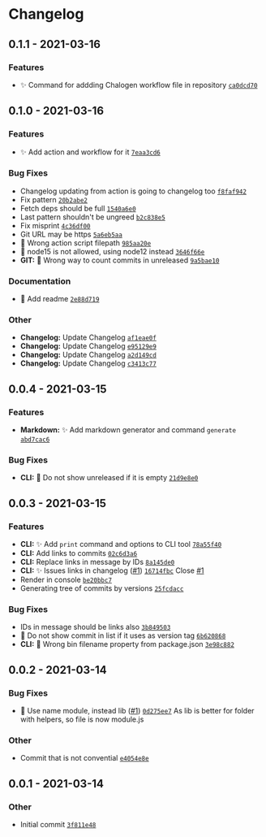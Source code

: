 # Changelog

## 0.1.1 - 2021-03-16

### Features

- ✨ Command for addding Chalogen workflow file in repository [`ca0dcd70`](https://github.com/AlexxNB/chalogen/commit/ca0dcd700f8808c6ca8ddf664055cb405fddcb57)

## 0.1.0 - 2021-03-16

### Features

- ✨ Add action and workflow for it [`7eaa3cd6`](https://github.com/AlexxNB/chalogen/commit/7eaa3cd63878db6deabaa1a291de426a63cd8cf1)

### Bug Fixes

- Changelog updating from action is going to changelog too [`f8faf942`](https://github.com/AlexxNB/chalogen/commit/f8faf94215e1e407f2bfae2e4022d405d441fdeb)
- Fix pattern [`20b2abe2`](https://github.com/AlexxNB/chalogen/commit/20b2abe2ba2c0d1c534ffabef254903905ce5eb2)
- Fetch deps should be full [`1540a6e0`](https://github.com/AlexxNB/chalogen/commit/1540a6e08cfe4fc0b2b3f1719643ce81b6c1ccb6)
- Last pattern shouldn't be ungreed [`b2c838e5`](https://github.com/AlexxNB/chalogen/commit/b2c838e574b02f790720cfab78fa36fe704b0602)
- Fix misprint [`4c36df00`](https://github.com/AlexxNB/chalogen/commit/4c36df007b7f2a8cfe6b1dd19b08c4915e90f4a4)
- Git URL may be https [`5a6eb5aa`](https://github.com/AlexxNB/chalogen/commit/5a6eb5aa26e65e301b81fbda98f83f6e969ea8c0)
- 🐛 Wrong action script filepath [`985aa20e`](https://github.com/AlexxNB/chalogen/commit/985aa20ec9089996107239b543703f3f096ff2be)
- 🐛 node15 is not allowed, using node12 instead [`3646f66e`](https://github.com/AlexxNB/chalogen/commit/3646f66e02d7dede5775cafd22dc5620d20ffa15)
- **GIT:** 🐛 Wrong way to count commits in unreleased [`9a5bae10`](https://github.com/AlexxNB/chalogen/commit/9a5bae105b2947bef2bb85185308c5625246f4ee)

### Documentation

- 📝 Add readme [`2e88d719`](https://github.com/AlexxNB/chalogen/commit/2e88d7195e78a806594fb0bbab6c6e0b4815f1c4)

### Other

- **Changelog:** Update Changelog [`af1eae0f`](https://github.com/AlexxNB/chalogen/commit/af1eae0f1d2283c139f097c2eb79bf9fabec116b)
- **Changelog:** Update Changelog [`e95129e9`](https://github.com/AlexxNB/chalogen/commit/e95129e903d21ee32239014a64572cb750448e9a)
- **Changelog:** Update Changelog [`a2d149cd`](https://github.com/AlexxNB/chalogen/commit/a2d149cd5d7cc2dec99a5b31600d5821e5e0cf7f)
- **Changelog:** Update Changelog [`c3413c77`](https://github.com/AlexxNB/chalogen/commit/c3413c7783cc433a3b45e388c2d20c9b7a83f766)

## 0.0.4 - 2021-03-15

### Features

- **Markdown:** ✨ Add markdown generator and command `generate` [`abd7cac6`](https://github.com/AlexxNB/chalogen/commit/abd7cac6a698b4402af22a5593e5c7e93a4bfd64)

### Bug Fixes

- **CLI:** 🐛 Do not show unreleased if it is empty [`21d9e8e0`](https://github.com/AlexxNB/chalogen/commit/21d9e8e0cdf0f63775af36bd6f54193264041e5b)

## 0.0.3 - 2021-03-15

### Features

- **CLI:** ✨ Add `print` command and options to CLI tool [`78a55f40`](https://github.com/AlexxNB/chalogen/commit/78a55f408ff3af4449fa4f3222897aa2f7f2353b)
- **CLI:** Add links to commits [`02c6d3a6`](https://github.com/AlexxNB/chalogen/commit/02c6d3a6c9b99f702840ac7d2f984def4a5e250d)
- **CLI:** Replace links in message by IDs [`8a145de0`](https://github.com/AlexxNB/chalogen/commit/8a145de0c423529264e3ff157e01dfbd233c8a63)
- **CLI:** ✨ Issues links in changelog ([#1](https://github.com/AlexxNB/chalogen/issues/1)) [`16714fbc`](https://github.com/AlexxNB/chalogen/commit/16714fbc070665cf9109dd5e99533489af71b61c)
Close [#1](https://github.com/AlexxNB/chlogen/issues/1)
- Render in console [`be20bbc7`](https://github.com/AlexxNB/chalogen/commit/be20bbc74dd83eb1ffb694bd6afd04b82168ba9f)
- Generating tree of commits by versions [`25fcdacc`](https://github.com/AlexxNB/chalogen/commit/25fcdacccc0a2beb6f65e1b7e65255421604c177)

### Bug Fixes

- IDs in message should be links also [`3b849503`](https://github.com/AlexxNB/chalogen/commit/3b8495031db234aa680425ad1ef47b92a561510f)
- 🐛 Do not show commit in list if it uses as version tag [`6b620868`](https://github.com/AlexxNB/chalogen/commit/6b620868e2b1af40d409903970a074d185b472ad)
- **CLI:** 🐛 Wrong bin filename property from package.json [`3e98c882`](https://github.com/AlexxNB/chalogen/commit/3e98c8823b02563192cbccf98d8076c8be041c13)

## 0.0.2 - 2021-03-14

### Bug Fixes

- 🐛 Use name module, instead lib ([#1](https://github.com/AlexxNB/chalogen/issues/1)) [`0d275ee7`](https://github.com/AlexxNB/chalogen/commit/0d275ee7b02e237b777ff5cba273cce447d32ff9)
As lib is better for folder with helpers, so file is now module.js

### Other

- Commit that is not convential [`e4054e8e`](https://github.com/AlexxNB/chalogen/commit/e4054e8ef10f8aa65aa73447ec3341002ae1d5c7)

## 0.0.1 - 2021-03-14

### Other

- Initial commit [`3f811e48`](https://github.com/AlexxNB/chalogen/commit/3f811e48de72ff4bb9f08853079b677e3034c762)